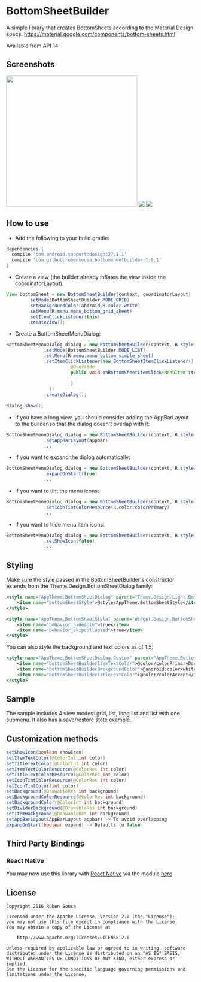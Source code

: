 # BottomSheetBuilder
A simple library that creates BottomSheets according to the Material Design specs: https://material.google.com/components/bottom-sheets.html

Available from API 14.

## Screenshots
<img src="screens/normal_demo.gif" width="350">

<img src="screens/tablet_demo.gif">

<img src="screens/tablet_grid.png">

## How to use

- Add the following to your build.gradle:
```groovy
dependencies {
  compile 'com.android.support:design:27.1.1'
  compile 'com.github.rubensousa:bottomsheetbuilder:1.6.1'
}
```

- Create a view (the builder already inflates the view inside the coordinatorLayout):
```java
View bottomSheet = new BottomSheetBuilder(context, coordinatorLayout)
        .setMode(BottomSheetBuilder.MODE_GRID)
        .setBackgroundColor(android.R.color.white)
        .setMenu(R.menu.menu_bottom_grid_sheet)
        .setItemClickListener(this)
        .createView();
```
- Create a BottomSheetMenuDialog:
```java
BottomSheetMenuDialog dialog = new BottomSheetBuilder(context, R.style.AppTheme_BottomSheetDialog)
              .setMode(BottomSheetBuilder.MODE_LIST)
              .setMenu(R.menu.menu_bottom_simple_sheet)
              .setItemClickListener(new BottomSheetItemClickListener() {
                        @Override
                        public void onBottomSheetItemClick(MenuItem item) {
                                
                        }
                })
              .createDialog();
              
dialog.show();
```
- If you have a long view, you should consider adding the AppBarLayout to the builder so that the dialog doesn't overlap with it:

```java
BottomSheetMenuDialog dialog = new BottomSheetBuilder(context, R.style.AppTheme_BottomSheetDialog)
              .setAppBarLayout(appbar)
              ...
```
- If you want to expand the dialog automatically:

```java
BottomSheetMenuDialog dialog = new BottomSheetBuilder(context, R.style.AppTheme_BottomSheetDialog)
              .expandOnStart(true)
              ...
```

- If you want to tint the menu icons:
```java
BottomSheetMenuDialog dialog = new BottomSheetBuilder(context, R.style.AppTheme_BottomSheetDialog)
              .setIconTintColorResource(R.color.colorPrimary)
              ...
```

- If you want to hide menu item icons:
```java
BottomSheetMenuDialog dialog = new BottomSheetBuilder(context, R.style.AppTheme_BottomSheetDialog)
              .setShowIcon(false)
              ...
```

## Styling

Make sure the style passed in the BottomSheetBuilder's constructor extends from the Theme.Design.BottomSheetDialog family:
```xml
<style name="AppTheme.BottomSheetDialog" parent="Theme.Design.Light.BottomSheetDialog">
    <item name="bottomSheetStyle">@style/AppTheme.BottomSheetStyle</item>
</style>

<style name="AppTheme.BottomSheetStyle" parent="Widget.Design.BottomSheet.Modal">
    <item name="behavior_hideable">true</item>
    <item name="behavior_skipCollapsed">true</item>
</style>
```

You can also style the background and text colors as of 1.5:
```xml
<style name="AppTheme.BottomSheetDialog.Custom" parent="AppTheme.BottomSheetDialog">
    <item name="bottomSheetBuilderItemTextColor">@color/colorPrimaryDark</item>
    <item name="bottomSheetBuilderBackgroundColor">@android:color/white</item>
    <item name="bottomSheetBuilderTitleTextColor">@color/colorAccent</item>
</style>
```
## Sample

The sample includes 4 view modes: grid, list, long list and list with one submenu.
It also has a save/restore state example.

## Customization methods
```java
setShowIcon(boolean showIcon)
setItemTextColor(@ColorInt int color)
setTitleTextColor(@ColorInt int color)
setItemTextColorResource(@ColorRes int color)
setTitleTextColorResource(@ColorRes int color)
setIconTintColorResource(@ColorRes int color)
setIconTintColor(int color)
setBackground(@DrawableRes int background)
setBackgroundColorResource(@ColorRes int background)
setBackgroundColor(@ColorInt int background)
setDividerBackground(@DrawableRes int background)
setItemBackground(@DrawableRes int background)
setAppBarLayout(AppBarLayout appbar) -> To avoid overlapping
expandOnStart(boolean expand) -> Defaults to false
```

## Third Party Bindings
  		  
### React Native
You may now use this library with [React Native](https://github.com/facebook/react-native) via the module [here](https://github.com/prscX/react-native-bottom-action-sheet)

## License

    Copyright 2016 Rúben Sousa
    
    Licensed under the Apache License, Version 2.0 (the "License");
    you may not use this file except in compliance with the License.
    You may obtain a copy of the License at
    
        http://www.apache.org/licenses/LICENSE-2.0
    
    Unless required by applicable law or agreed to in writing, software
    distributed under the License is distributed on an "AS IS" BASIS,
    WITHOUT WARRANTIES OR CONDITIONS OF ANY KIND, either express or implied.
    See the License for the specific language governing permissions and
    limitations under the License.
